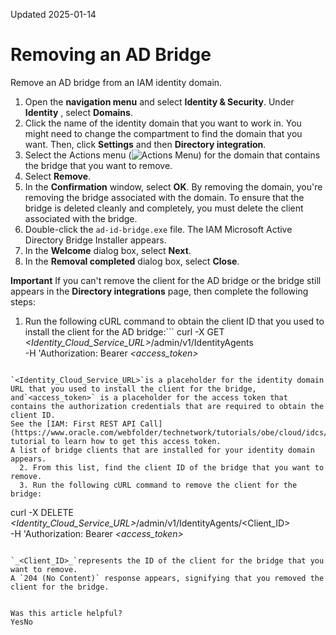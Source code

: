 Updated 2025-01-14
# Removing an AD Bridge
Remove an AD bridge from an IAM identity domain.
  1. Open the **navigation menu** and select **Identity & Security**. Under **Identity** , select **Domains**.
  2. Click the name of the identity domain that you want to work in. You might need to change the compartment to find the domain that you want. Then, click **Settings** and then **Directory integration**.
  3. Select the Actions menu (![Actions Menu](https://docs.oracle.com/en-us/iaas/Content/libraries/global-images/actions-menu.png)) for the domain that contains the bridge that you want to remove.
  4. Select **Remove**.
  5. In the **Confirmation** window, select **OK**.
By removing the domain, you're removing the bridge associated with the domain. To ensure that the bridge is deleted cleanly and completely, you must delete the client associated with the bridge.
  6. Double-click the `ad-id-bridge.exe` file.
The IAM Microsoft Active Directory Bridge Installer appears.
  7. In the **Welcome** dialog box, select **Next**.
  8. In the **Removal completed** dialog box, select **Close**.


**Important** If you can't remove the client for the AD bridge or the bridge still appears in the **Directory integrations** page, then complete the following steps:
  1. Run the following cURL command to obtain the client ID that you used to install the client for the AD bridge:```
curl -X GET \
_<Identity_Cloud_Service_URL>_/admin/v1/IdentityAgents \
-H 'Authorization: Bearer _<access_token>_
```

`<Identity_Cloud_Service_URL>`is a placeholder for the identity domain URL that you used to install the client for the bridge, and`<access_token>` is a placeholder for the access token that contains the authorization credentials that are required to obtain the client ID.
See the [IAM: First REST API Call](https://www.oracle.com/webfolder/technetwork/tutorials/obe/cloud/idcs/idcs_rest_1stcall_obe/rest_1stcall.html) tutorial to learn how to get this access token.
A list of bridge clients that are installed for your identity domain appears.
  2. From this list, find the client ID of the bridge that you want to remove.
  3. Run the following cURL command to remove the client for the bridge:
```
curl -X DELETE \
_<Identity_Cloud_Service_URL>_/admin/v1/IdentityAgents/<Client_ID> \
-H 'Authorization: Bearer _<access_token>_
```

`_<Client_ID>_`represents the ID of the client for the bridge that you want to remove.
A `204 (No Content)` response appears, signifying that you removed the client for the bridge.


Was this article helpful?
YesNo


